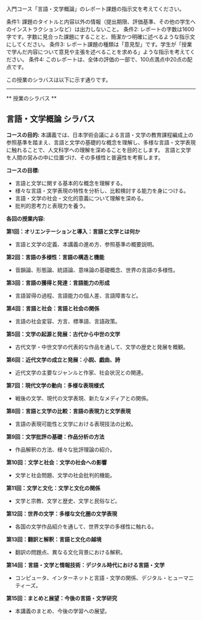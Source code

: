 入門コース「言語・文学概論」のレポート課題の指示文を考えてください。

条件1: 課題のタイトルと内容以外の情報（提出期限、評価基準、その他の学生へのインストラクションなど）は出力しないこと。
条件2: レポートの字数は1600字です。字数に見合った課題にすることと、簡潔かつ明確に述べるような指示文にしてください。
条件3: レポート課題の種類は「意見型」です。学生が「授業で学んだ内容について意見や主張を述べることを求める」ような指示を考えてください。
条件4: このレポートは、全体の評価の一部で、100点満点中20点の配点です。

この授業のシラバスは以下に示す通りです。

---------------------------------------
** 授業のシラバス **
## 言語・文学概論 シラバス

**コースの目的:** 本講義では、日本学術会議による言語・文学の教育課程編成上の参照基準を踏まえ、言語と文学の基礎的な概念を理解し、多様な言語・文学表現に触れることで、人文科学への理解を深めることを目的とします。  言語と文学を人間の営みの中に位置づけ、その多様性と普遍性を考察します。

**コースの目標:**

* 言語と文学に関する基本的な概念を理解する。
* 様々な言語・文学表現の特性を分析し、比較検討する能力を身につける。
* 言語・文学の社会・文化的意義について理解を深める。
* 批判的思考力と表現力を養う。


**各回の授業内容:**

**第1回：オリエンテーションと導入：言語と文学とは何か**
  - 言語と文学の定義、本講義の進め方、参照基準の概要説明。

**第2回：言語の多様性：言語の構造と機能**
  - 音韻論、形態論、統語論、意味論の基礎概念、世界の言語の多様性。

**第3回：言語の獲得と発達：言語能力の形成**
  - 言語習得の過程、言語能力の個人差、言語障害など。

**第4回：言語と社会：言語と社会の関係**
  - 言語の社会変容、方言、標準語、言語政策。

**第5回：文学の起源と発展：古代から中世の文学**
  - 古代文学・中世文学の代表的な作品を通して、文学の歴史と発展を概観。

**第6回：近代文学の成立と発展：小説、戯曲、詩**
  - 近代文学の主要なジャンルと作家、社会状況との関連。

**第7回：現代文学の動向：多様な表現様式**
  - 戦後の文学、現代の文学表現、新たなメディアとの関係。

**第8回：言語と文学の比較：言語の表現力と文学表現**
  - 言語の表現可能性と文学における表現技法の比較。

**第9回：文学批評の基礎：作品分析の方法**
  - 作品解釈の方法、様々な批評理論の紹介。

**第10回：文学と社会：文学の社会への影響**
  - 文学と社会問題、文学の社会批判的機能。

**第11回：文学と文化：文学と文化の関係**
  - 文学と宗教、文学と歴史、文学と民俗など。

**第12回：世界の文学：多様な文化圏の文学表現**
  - 各国の文学作品紹介を通して、世界文学の多様性に触れる。

**第13回：翻訳と解釈：言語と文化の越境**
  - 翻訳の問題点、異なる文化背景における解釈。

**第14回：言語・文学と情報技術：デジタル時代における言語・文学**
  - コンピュータ、インターネットと言語・文学の関係、デジタル・ヒューマニティーズ。

**第15回：まとめと展望：今後の言語・文学研究**
  - 本講義のまとめ、今後の学習への展望。


